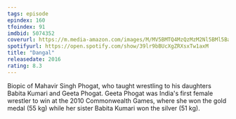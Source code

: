 ```yaml
---
tags: episode
epindex: 160
tfoindex: 91
imdbid: 5074352
coverurl: https://m.media-amazon.com/images/M/MV5BMTQ4MzQzMzM2Nl5BMl5BanBnXkFtZTgwMTQ1NzU3MDI@._V1_SY300_CR3,0,202,300_.jpg
spotifyurl: https://open.spotify.com/show/39lr9bBUcXgZRXsxTw1axM
title: "Dangal"
releasedate: 2016
rating: 8.3
---
```


Biopic of Mahavir Singh Phogat, who taught wrestling to his daughters Babita Kumari and Geeta Phogat. Geeta Phogat was India's first female wrestler to win at the 2010 Commonwealth Games, where she won the gold medal (55 kg) while her sister Babita Kumari won the silver (51 kg).